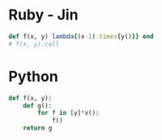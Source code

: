 # Ruby - Jin

```rb
def f(x, y) lambda{(x-1).times{y()}} end
# f(x, y).call
```

# Python
```py
def f(x, y):
	def g():
		for f in [y]*x():
			f()
	return g
```